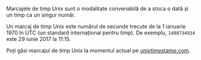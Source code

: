 Marcajele de timp Unix sunt o modalitate convenabilă de a stoca o dată și un timp ca un singur număr.

Un marcaj de timp Unix este numărul de secunde trecute de la 1 ianuarie 1970 în UTC (un standard internațional pentru timp). De exemplu, `1498734934` este 29 iunie 2017 la 11:15.

Poți găsi marcajul de timp Unix la momentul actual pe [unixtimestamp.com](http://www.unixtimestamp.com/).
